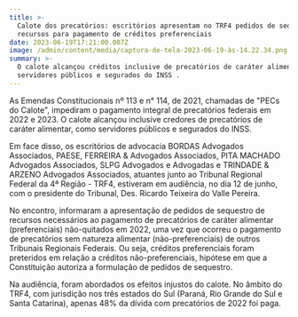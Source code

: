 ```yaml
---
title: >-
  Calote dos precatórios: escritórios apresentam no TRF4 pedidos de sequestro de
  recursos para pagamento de créditos preferenciais
date: 2023-06-19T17:21:00.007Z
image: /admin/content/media/captura-de-tela-2023-06-19-às-14.22.34.png
summary: >-
  O calote alcançou créditos inclusive de precatórios de caráter alimentar, como
  servidores públicos e segurados do INSS .
---
```

As Emendas Constitucionais nº 113 e    n° 114, de 2021, chamadas de "PECs do Calote", impediram o pagamento integral de precatórios federais em 2022 e 2023. O calote alcançou inclusive credores de precatórios de caráter alimentar, como servidores públicos e segurados do INSS. 

Em face disso, os escritórios de advocacia BORDAS Advogados Associados, PAESE, FERREIRA & Advogados Associados, PITA MACHADO Advogados Associados, SLPG Advogados e Advogadas e TRINDADE & ARZENO Advogados Associados, atuantes junto ao Tribunal Regional Federal da 4ª Região - TRF4, estiveram em audiência, no dia 12 de junho, com o presidente do Tribunal, Des. Ricardo Teixeira do Valle Pereira. 

No encontro, informaram a apresentação de pedidos de sequestro de recursos necessários ao pagamento de precatórios de caráter alimentar (preferenciais) não-quitados em 2022, uma vez que ocorreu o pagamento de precatórios sem natureza alimentar (não-preferenciais) de outros Tribunais Regionais Federais. Ou seja, créditos preferenciais foram preteridos em relação a créditos não-preferenciais, hipótese em que a Constituição autoriza a formulação de pedidos de sequestro.

Na audiência, foram abordados os efeitos injustos do calote. No âmbito do TRF4, com jurisdição nos três estados do Sul (Paraná, Rio Grande do Sul e Santa Catarina), apenas 48% da dívida com precatórios de 2022 foi paga.

